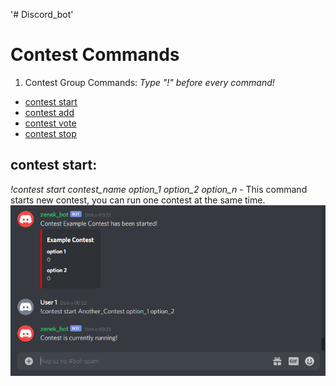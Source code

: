 '# Discord_bot'
# Contest Commands
1. Contest Group Commands:
*Type "!" before every command!*
* [contest start](#contest-start)
* [contest add](#contest-add)
* [contest vote](#contest-vote)
* [contest stop](#contest-stop)

## contest start:
*!contest start contest_name option_1 option_2 option_n* - This command starts new contest, you can run one contest at the same time.
![alt text](https://github.com/MichSteczko/discord_bot/blob/master/screenshots/start.PNG "contest start")